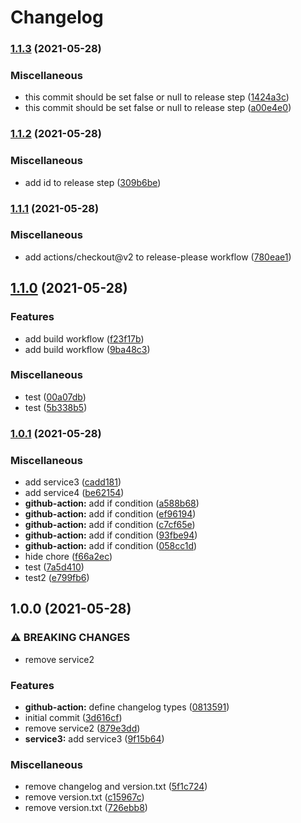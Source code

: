 # Changelog

### [1.1.3](https://www.github.com/htsh-tsyk/releaseactiontest/compare/v1.1.2...v1.1.3) (2021-05-28)


### Miscellaneous

* this commit should be set false or null to release step ([1424a3c](https://www.github.com/htsh-tsyk/releaseactiontest/commit/1424a3cf045ff31ca7ea4d4f79088f3f99dd9484))
* this commit should be set false or null to release step ([a00e4e0](https://www.github.com/htsh-tsyk/releaseactiontest/commit/a00e4e0a3458fc4d9a1e3c5a65cc4ade363fba35))

### [1.1.2](https://www.github.com/htsh-tsyk/releaseactiontest/compare/v1.1.1...v1.1.2) (2021-05-28)


### Miscellaneous

* add id to release step ([309b6be](https://www.github.com/htsh-tsyk/releaseactiontest/commit/309b6bebea5be27b87b832ceb20f64e22ffedde7))

### [1.1.1](https://www.github.com/htsh-tsyk/releaseactiontest/compare/v1.1.0...v1.1.1) (2021-05-28)


### Miscellaneous

* add actions/checkout@v2 to release-please workflow ([780eae1](https://www.github.com/htsh-tsyk/releaseactiontest/commit/780eae144d4e73efddbb6a7b819758a5a41786a4))

## [1.1.0](https://www.github.com/htsh-tsyk/releaseactiontest/compare/v1.0.1...v1.1.0) (2021-05-28)


### Features

* add build workflow ([f23f17b](https://www.github.com/htsh-tsyk/releaseactiontest/commit/f23f17be9c6ac82a6eb2233cdb23c42135d32a8b))
* add build workflow ([9ba48c3](https://www.github.com/htsh-tsyk/releaseactiontest/commit/9ba48c3994888ab1a25d9aadef2ae8d82530219e))


### Miscellaneous

* test ([00a07db](https://www.github.com/htsh-tsyk/releaseactiontest/commit/00a07db3aacf716b3bb834fac77156a561577c50))
* test ([5b338b5](https://www.github.com/htsh-tsyk/releaseactiontest/commit/5b338b570c7846db4315a37f596c1ead715f0184))

### [1.0.1](https://www.github.com/htsh-tsyk/releaseactiontest/compare/v1.0.0...v1.0.1) (2021-05-28)


### Miscellaneous

* add service3 ([cadd181](https://www.github.com/htsh-tsyk/releaseactiontest/commit/cadd18180fe2436572a19a447591a2440438e003))
* add service4 ([be62154](https://www.github.com/htsh-tsyk/releaseactiontest/commit/be6215454eeeda3355b60f0e722c7efdf5fde928))
* **github-action:** add if condition ([a588b68](https://www.github.com/htsh-tsyk/releaseactiontest/commit/a588b6809ac5b1436ab9c434eb1f11fb2d13ca11))
* **github-action:** add if condition ([ef96194](https://www.github.com/htsh-tsyk/releaseactiontest/commit/ef961945ae625baaf2de2a0eeb5222341e06f2b2))
* **github-action:** add if condition ([c7cf65e](https://www.github.com/htsh-tsyk/releaseactiontest/commit/c7cf65e8efb5f7550a7c8092ddf10f715bd3215d))
* **github-action:** add if condition ([93fbe94](https://www.github.com/htsh-tsyk/releaseactiontest/commit/93fbe94bea07e1c5deac3e81751d8bcb456f5bfc))
* **github-action:** add if condition ([058cc1d](https://www.github.com/htsh-tsyk/releaseactiontest/commit/058cc1dda77eab1f40af088f86d22e516e6c74a7))
* hide chore ([f66a2ec](https://www.github.com/htsh-tsyk/releaseactiontest/commit/f66a2ecc55eb0a1dcbca9a9999657a767258ef73))
* test ([7a5d410](https://www.github.com/htsh-tsyk/releaseactiontest/commit/7a5d410260e2f3556711dc8abe15ce353c4238ea))
* test2 ([e799fb6](https://www.github.com/htsh-tsyk/releaseactiontest/commit/e799fb64f026861ab0193a0246dee881f99b07b6))

## 1.0.0 (2021-05-28)


### ⚠ BREAKING CHANGES

* remove service2

### Features

* **github-action:** define changelog types ([0813591](https://www.github.com/htsh-tsyk/releaseactiontest/commit/0813591ec2ac68117543a715dd7b4465922bc48d))
* initial commit ([3d616cf](https://www.github.com/htsh-tsyk/releaseactiontest/commit/3d616cf37ce5f9ff0ef84b5861ee38eb7c504843))
* remove service2 ([879e3dd](https://www.github.com/htsh-tsyk/releaseactiontest/commit/879e3dd0a0ab99c8695accf0b0eab8bdb8cefcf7))
* **service3:** add service3 ([9f15b64](https://www.github.com/htsh-tsyk/releaseactiontest/commit/9f15b64349a9d3ee86a91491ddc2644af4bd546e))


### Miscellaneous

* remove changelog and version.txt ([5f1c724](https://www.github.com/htsh-tsyk/releaseactiontest/commit/5f1c7244e752f78ec1f10ee50f2b00912a78a9d5))
* remove version.txt ([c15967c](https://www.github.com/htsh-tsyk/releaseactiontest/commit/c15967c91623340c9f6ea320cb91b13e449097ab))
* remove version.txt ([726ebb8](https://www.github.com/htsh-tsyk/releaseactiontest/commit/726ebb8698aa120b442e37ffdf50411ae47501f2))
